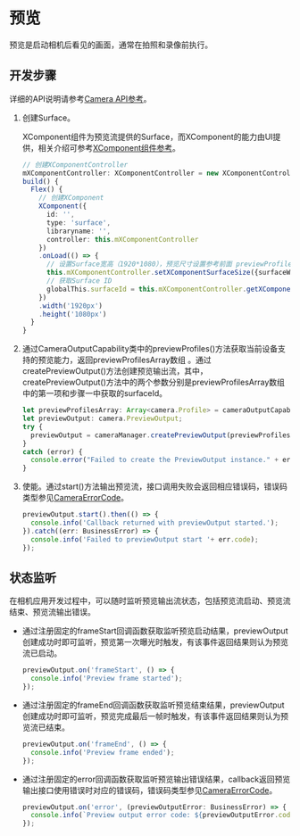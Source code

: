 # 预览

预览是启动相机后看见的画面，通常在拍照和录像前执行。

## 开发步骤

详细的API说明请参考[Camera API参考](../reference/apis/js-apis-camera.md)。

1. 创建Surface。
     
     XComponent组件为预览流提供的Surface，而XComponent的能力由UI提供，相关介绍可参考[XComponent组件参考](../reference/arkui-ts/ts-basic-components-xcomponent.md)。
     
   ```ts
   // 创建XComponentController 
   mXComponentController: XComponentController = new XComponentController;                   
   build() {
     Flex() {
       // 创建XComponent
       XComponent({                                                                     
         id: '',
         type: 'surface',
         libraryname: '',
         controller: this.mXComponentController
       })
       .onLoad(() => {                                                                  
         // 设置Surface宽高（1920*1080），预览尺寸设置参考前面 previewProfilesArray 获取的当前设备所支持的预览分辨率大小去设置
         this.mXComponentController.setXComponentSurfaceSize({surfaceWidth:1920,surfaceHeight:1080});
         // 获取Surface ID
         globalThis.surfaceId = this.mXComponentController.getXComponentSurfaceId();
       })
       .width('1920px')                                                                 
       .height('1080px')                                                                
     }
   }
   ```

2. 通过CameraOutputCapability类中的previewProfiles()方法获取当前设备支持的预览能力，返回previewProfilesArray数组 。通过createPreviewOutput()方法创建预览输出流，其中，createPreviewOutput()方法中的两个参数分别是previewProfilesArray数组中的第一项和步骤一中获取的surfaceId。
     
   ```ts
   let previewProfilesArray: Array<camera.Profile> = cameraOutputCapability.previewProfiles;
   let previewOutput: camera.PreviewOutput;
   try {
     previewOutput = cameraManager.createPreviewOutput(previewProfilesArray[0], surfaceId);
   } 
   catch (error) {
     console.error("Failed to create the PreviewOutput instance." + error);
   }
   ```

3. 使能。通过start()方法输出预览流，接口调用失败会返回相应错误码，错误码类型参见[CameraErrorCode](../reference/apis/js-apis-camera.md#cameraerrorcode)。
     
   ```ts
   previewOutput.start().then(() => {
     console.info('Callback returned with previewOutput started.');
   }).catch((err: BusinessError) => {
     console.info('Failed to previewOutput start '+ err.code);
   });
   ```


## 状态监听

在相机应用开发过程中，可以随时监听预览输出流状态，包括预览流启动、预览流结束、预览流输出错误。

- 通过注册固定的frameStart回调函数获取监听预览启动结果，previewOutput创建成功时即可监听，预览第一次曝光时触发，有该事件返回结果则认为预览流已启动。
    
  ```ts
  previewOutput.on('frameStart', () => {
    console.info('Preview frame started');
  });
  ```

- 通过注册固定的frameEnd回调函数获取监听预览结束结果，previewOutput创建成功时即可监听，预览完成最后一帧时触发，有该事件返回结果则认为预览流已结束。
    
  ```ts
  previewOutput.on('frameEnd', () => {
    console.info('Preview frame ended');
  });
  ```

- 通过注册固定的error回调函数获取监听预览输出错误结果，callback返回预览输出接口使用错误时对应的错误码，错误码类型参见[CameraErrorCode](../reference/apis/js-apis-camera.md#cameraerrorcode)。
    
  ```ts
  previewOutput.on('error', (previewOutputError: BusinessError) => {
    console.info(`Preview output error code: ${previewOutputError.code}`);
  });
  ```
